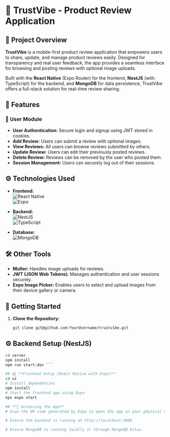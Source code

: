 # 🌟 TrustVibe - Product Review Application

## 📝 Project Overview  
**TrustVibe** is a mobile-first product review application that empowers users to share, update, and manage product reviews easily. Designed for transparency and real user feedback, the app provides a seamless interface for browsing and posting reviews with optional image uploads.

Built with the **React Native** (Expo Router) for the frontend, **NestJS** (with TypeScript) for the backend, and **MongoDB** for data persistence, TrustVibe offers a full-stack solution for real-time review sharing.

## 🌟 Features

### 👤 User Module
- **User Authentication:** Secure login and signup using JWT stored in cookies.
- **Add Review:** Users can submit a review with optional images.
- **View Reviews:** All users can browse reviews submitted by others.
- **Update Review:** Users can edit their previously posted reviews.
- **Delete Review:** Reviews can be removed by the user who posted them.
- **Session Management:** Users can securely log out of their sessions.

## ⚙️ Technologies Used

- **Frontend:**  
  ![React Native](https://img.shields.io/badge/-React%20Native-61DAFB?style=flat-square&logo=react&logoColor=black)  
  ![Expo](https://img.shields.io/badge/-Expo-000020?style=flat-square&logo=expo&logoColor=white)

- **Backend:**  
  ![NestJS](https://img.shields.io/badge/-NestJS-E0234E?style=flat-square&logo=nestjs&logoColor=white)  
  ![TypeScript](https://img.shields.io/badge/-TypeScript-3178C6?style=flat-square&logo=typescript&logoColor=white)

- **Database:**  
  ![MongoDB](https://img.shields.io/badge/-MongoDB-47A248?style=flat-square&logo=MongoDB&logoColor=white)

## 🛠 Other Tools

- **Multer:** Handles image uploads for reviews.
- **JWT (JSON Web Tokens):** Manages authentication and user sessions securely.
- **Expo Image Picker:** Enables users to select and upload images from their device gallery or camera.

## 🚀 Getting Started

1. **Clone the Repository:**  
   ```bash
   git clone git@github.com:YourUsername/trustvibe.git

## ⚙️ Backend Setup (NestJS)

```bash
cd server
npm install
npm run start:dev ```

## 💻 **Frontend Setup (React Native with Expo)**
cd ui
# Install dependencies
npm install
# Start the frontend app using Expo
npx expo start

## **📲 Accessing the App**
# Scan the QR code generated by Expo to open the app on your physical device.

# Ensure the backend is running at http://localhost:3000.

# Ensure MongoDB is running locally or through MongoDB Atlas.
